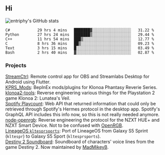 ## Hi
![entriphy's GitHub stats](https://github-readme-stats.vercel.app/api?username=entriphy&show_icons=true&title_color=2196F3&bg_color=212121&text_color=FAFAFA&hide_border=true)
<!--START_SECTION:waka-->

```text
C#            29 hrs 4 mins   ███████▓░░░░░░░░░░░░░░░░░   31.22 %
Python        27 hrs 24 mins  ███████▒░░░░░░░░░░░░░░░░░   29.44 %
C++           11 hrs 54 mins  ███▒░░░░░░░░░░░░░░░░░░░░░   12.77 %
C             8 hrs 36 mins   ██▒░░░░░░░░░░░░░░░░░░░░░░   09.23 %
Text          3 hrs 15 mins   █░░░░░░░░░░░░░░░░░░░░░░░░   03.49 %
Bash          2 hrs 40 mins   ▓░░░░░░░░░░░░░░░░░░░░░░░░   02.87 %
```

<!--END_SECTION:waka-->
### Projects
[StreamCtrl](https://play.google.com/store/apps/details?id=dev.t4ils.obs_remote): Remote control app for OBS and Streamlabs Desktop for Android using Flutter.<br>
[KPRS_Mods](https://github.com/entriphy/KPRS_Mods): BepInEx mods/plugins for Klonoa Phantasy Reverie Series.<br>
[klonoa2-tools](https://github.com/entriphy/klonoa2-tools): Reverse engineering various things for the Playstation 2 game Klonoa 2: Lunatea's Veil.<br>
[Spotify Playcount](https://github.com/entriphy/sp-playcount-librespot): Web API that returned information that could only be retrieved through Spotify's Hermes protocol in the desktop app. Spotify's GraphQL API includes this info now, so this is not really needed anymore.<br>
[node-openrgb](https://github.com/entriphy/node-openrgb): Reverse engineering the protocol for the NZXT HUE+ and NZXT Smart Device. Not to be confused with [OpenRGB](https://gitlab.com/CalcProgrammer1/OpenRGB).<br>
[LineageOS `kltesprsports`](https://github.com/entriphy/android_device_samsung_kltesprsports): Port of LineageOS from Galaxy S5 Sprint (`kltespr`) to Galaxy S5 Sport (`kltesprsports`).<br>
[Destiny 2 Soundboard](https://github.com/entriphy/Destiny2-Soundboard): Soundboard of characters' voice lines from the game Destiny 2. Now maintained by [MadMikeyB](https://github.com/MadMikeyB/Destiny2-Soundboard).
